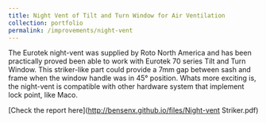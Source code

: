 ```yaml
---
title: Night Vent of Tilt and Turn Window for Air Ventilation
collection: portfolio
permalink: /improvements/night-vent
---
```

The Eurotek night-vent was supplied by Roto North America and has been practically proved been able to work with Eurotek 70 series Tilt and Turn Window. This striker-like part could provide a 7mm gap between sash and frame when the window handle was in 45° position. Whats more exciting is, the night-vent is compatible with other hardware system that implement lock point, like Maco.

[Check the report here](http://bensenx.github.io/files/Night-vent Striker.pdf)
